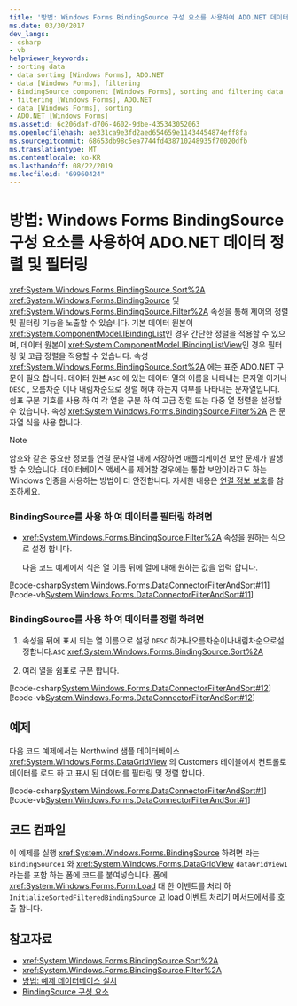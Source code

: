 ```yaml
---
title: '방법: Windows Forms BindingSource 구성 요소를 사용하여 ADO.NET 데이터 정렬 및 필터링'
ms.date: 03/30/2017
dev_langs:
- csharp
- vb
helpviewer_keywords:
- sorting data
- data sorting [Windows Forms], ADO.NET
- data [Windows Forms], filtering
- BindingSource component [Windows Forms], sorting and filtering data
- filtering [Windows Forms], ADO.NET
- data [Windows Forms], sorting
- ADO.NET [Windows Forms]
ms.assetid: 6c206daf-d706-4602-9dbe-435343052063
ms.openlocfilehash: ae331ca9e3fd2aed654659e11434454874eff8fa
ms.sourcegitcommit: 68653db98c5ea7744fd438710248935f70020dfb
ms.translationtype: MT
ms.contentlocale: ko-KR
ms.lasthandoff: 08/22/2019
ms.locfileid: "69960424"
---
```

# <a name="how-to-sort-and-filter-adonet-data-with-the-windows-forms-bindingsource-component"></a>방법: Windows Forms BindingSource 구성 요소를 사용하여 ADO.NET 데이터 정렬 및 필터링
<xref:System.Windows.Forms.BindingSource.Sort%2A> <xref:System.Windows.Forms.BindingSource> 및<xref:System.Windows.Forms.BindingSource.Filter%2A> 속성을 통해 제어의 정렬 및 필터링 기능을 노출할 수 있습니다. 기본 데이터 원본이 <xref:System.ComponentModel.IBindingList>인 경우 간단한 정렬을 적용할 수 있으며, 데이터 원본이 <xref:System.ComponentModel.IBindingListView>인 경우 필터링 및 고급 정렬을 적용할 수 있습니다. 속성 <xref:System.Windows.Forms.BindingSource.Sort%2A> 에는 표준 ADO.NET 구문이 필요 합니다. 데이터 원본 `ASC` 에 있는 데이터 열의 이름을 나타내는 문자열 이거나 `DESC` , 오름차순 이나 내림차순으로 정렬 해야 하는지 여부를 나타내는 문자열입니다. 쉼표 구분 기호를 사용 하 여 각 열을 구분 하 여 고급 정렬 또는 다중 열 정렬을 설정할 수 있습니다. 속성 <xref:System.Windows.Forms.BindingSource.Filter%2A> 은 문자열 식을 사용 합니다.  
  
> [!NOTE]
> 암호와 같은 중요한 정보를 연결 문자열 내에 저장하면 애플리케이션 보안 문제가 발생할 수 있습니다. 데이터베이스 액세스를 제어할 경우에는 통합 보안이라고도 하는 Windows 인증을 사용하는 방법이 더 안전합니다. 자세한 내용은 [연결 정보 보호](../../data/adonet/protecting-connection-information.md)를 참조하세요.  
  
### <a name="to-filter-data-with-the-bindingsource"></a>BindingSource를 사용 하 여 데이터를 필터링 하려면  
  
- <xref:System.Windows.Forms.BindingSource.Filter%2A> 속성을 원하는 식으로 설정 합니다.  
  
     다음 코드 예제에서 식은 열 이름 뒤에 열에 대해 원하는 값을 입력 합니다.  
  
 [!code-csharp[System.Windows.Forms.DataConnectorFilterAndSort#11](~/samples/snippets/csharp/VS_Snippets_Winforms/System.Windows.Forms.DataConnectorFilterAndSort/CS/form1.cs#11)]
 [!code-vb[System.Windows.Forms.DataConnectorFilterAndSort#11](~/samples/snippets/visualbasic/VS_Snippets_Winforms/System.Windows.Forms.DataConnectorFilterAndSort/VB/form1.vb#11)]  
  
### <a name="to-sort-data-with-the-bindingsource"></a>BindingSource를 사용 하 여 데이터를 정렬 하려면  
  
1. 속성을 뒤에 표시 되는 열 이름으로 설정 `DESC` 하거나오름차순이나내림차순으로설정합니다.`ASC` <xref:System.Windows.Forms.BindingSource.Sort%2A>  
  
2. 여러 열을 쉼표로 구분 합니다.  
  
 [!code-csharp[System.Windows.Forms.DataConnectorFilterAndSort#12](~/samples/snippets/csharp/VS_Snippets_Winforms/System.Windows.Forms.DataConnectorFilterAndSort/CS/form1.cs#12)]
 [!code-vb[System.Windows.Forms.DataConnectorFilterAndSort#12](~/samples/snippets/visualbasic/VS_Snippets_Winforms/System.Windows.Forms.DataConnectorFilterAndSort/VB/form1.vb#12)]  
  
## <a name="example"></a>예제  
 다음 코드 예제에서는 Northwind 샘플 데이터베이스 <xref:System.Windows.Forms.DataGridView> 의 Customers 테이블에서 컨트롤로 데이터를 로드 하 고 표시 된 데이터를 필터링 및 정렬 합니다.  
  
 [!code-csharp[System.Windows.Forms.DataConnectorFilterAndSort#1](~/samples/snippets/csharp/VS_Snippets_Winforms/System.Windows.Forms.DataConnectorFilterAndSort/CS/form1.cs#1)]
 [!code-vb[System.Windows.Forms.DataConnectorFilterAndSort#1](~/samples/snippets/visualbasic/VS_Snippets_Winforms/System.Windows.Forms.DataConnectorFilterAndSort/VB/form1.vb#1)]  
  
## <a name="compiling-the-code"></a>코드 컴파일  
 이 예제를 실행 <xref:System.Windows.Forms.BindingSource> 하려면 라는 `BindingSource1` 와 <xref:System.Windows.Forms.DataGridView> `dataGridView1`라는를 포함 하는 폼에 코드를 붙여넣습니다. 폼에 <xref:System.Windows.Forms.Form.Load> 대 한 이벤트를 처리 하 `InitializeSortedFilteredBindingSource` 고 load 이벤트 처리기 메서드에서를 호출 합니다.  
  
## <a name="see-also"></a>참고자료

- <xref:System.Windows.Forms.BindingSource.Sort%2A>
- <xref:System.Windows.Forms.BindingSource.Filter%2A>
- [방법: 예제 데이터베이스 설치](https://docs.microsoft.com/previous-versions/visualstudio/visual-studio-2013/8b6y4c7s(v=vs.120))
- [BindingSource 구성 요소](bindingsource-component.md)
